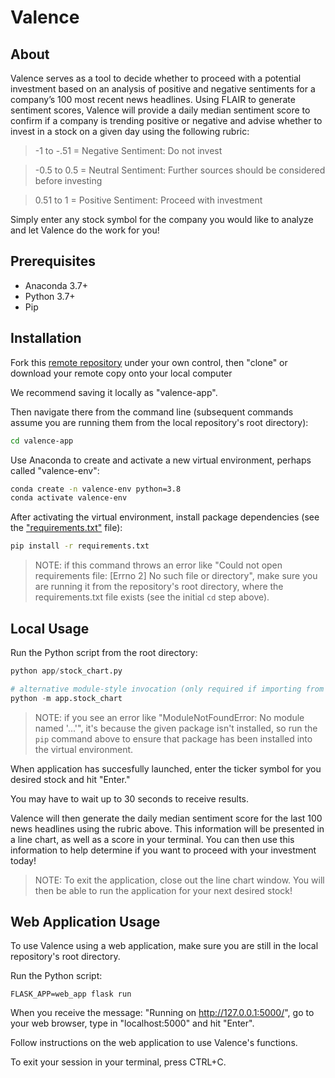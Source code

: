 # Valence

## About

Valence serves as a tool to decide whether to proceed with a potential investment based on an analysis of positive and negative sentiments for a company’s 100 most recent news headlines. Using FLAIR to generate sentiment scores, Valence will provide a daily median sentiment score to confirm if a company is trending positive or negative and advise whether to invest in a stock on a given day using the following rubric:
 
>-1 to -.51 = Negative Sentiment: Do not invest

>-0.5 to 0.5 = Neutral Sentiment: Further sources should be considered before investing

>0.51 to 1 = Positive Sentiment: Proceed with investment

Simply enter any stock symbol for the company you would like to analyze and let Valence do the work for you!   

## Prerequisites

  + Anaconda 3.7+
  + Python 3.7+
  + Pip

## Installation

Fork this [remote repository](https://github.com/vivekagarwal14/end-to-end-project-final) under your own control, then "clone" or download your remote copy onto your local computer

We recommend saving it locally as "valence-app".

Then navigate there from the command line (subsequent commands assume you are running them from the local repository's root directory):

```sh
cd valence-app
```

Use Anaconda to create and activate a new virtual environment, perhaps called "valence-env":

```sh
conda create -n valence-env python=3.8
conda activate valence-env
```

After activating the virtual environment, install package dependencies (see the ["requirements.txt"](/requirements.txt) file):

```sh
pip install -r requirements.txt
```

> NOTE: if this command throws an error like "Could not open requirements file: [Errno 2] No such file or directory", make sure you are running it from the repository's root directory, where the requirements.txt file exists (see the initial `cd` step above).


## Local Usage

Run the Python script from the root directory:

```py
python app/stock_chart.py

# alternative module-style invocation (only required if importing from one file to another):
python -m app.stock_chart
```

> NOTE: if you see an error like "ModuleNotFoundError: No module named '...'", it's because the given package isn't installed, so run the `pip` command above to ensure that package has been installed into the virtual environment.

When application has succesfully launched, enter the ticker symbol for you desired stock and hit "Enter."

You may have to wait up to 30 seconds to receive results.

Valence will then generate the daily median sentiment score for the last 100 news headlines using the rubric above. This information will be presented in a line chart, as well as a score in your terminal. You can then use this information to help determine if you want to proceed with your investment today!

>NOTE: To exit the application, close out the line chart window. You will then be able to run the application for your next desired stock!

## Web Application Usage

To use Valence using a web application, make sure you are still in the local repository's root directory.

Run the Python script:

```FLASK_APP=web_app flask run```

When you receive the message: "Running on http://127.0.0.1:5000/", go to your web browser, type in "localhost:5000" and hit "Enter".

Follow instructions on the web application to use Valence's functions.

To exit your session in your terminal, press CTRL+C.


